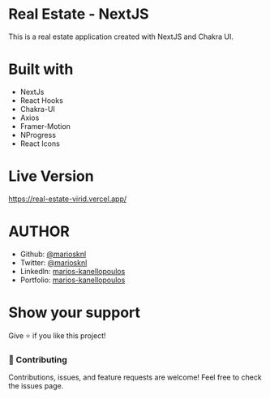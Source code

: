# Real Estate - NextJS

This is a real estate application created with NextJS and Chakra UI. 


# Built with

- NextJs
- React Hooks
- Chakra-UI
- Axios
- Framer-Motion
- NProgress
- React Icons

# Live Version

https://real-estate-virid.vercel.app/

# AUTHOR

- Github: [@mariosknl](https://github.com/mariosknl)
- Twitter: [@mariosknl](https://twitter.com/MariosKnl)
- Linkedln: [marios-kanellopoulos](https://www.linkedin.com/in/marios-kanellopoulos)
- Portfolio: [marios-kanellopoulos](https://marioskanellopoulos.com/)

# Show your support

Give ⭐️ if you like this project!

### 🤝 Contributing

Contributions, issues, and feature requests are welcome!
Feel free to check the issues page.


